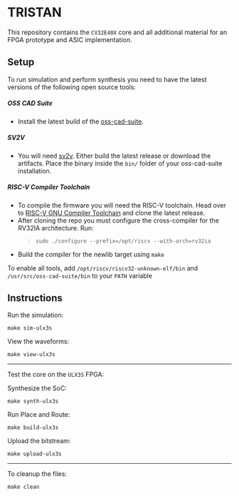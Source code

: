 # TRISTAN

This repository contains the `CV32E40X` core and all additional material for an FPGA prototype and ASIC implementation.

## Setup

To run simulation and perform synthesis you need to have the latest versions of the following open source tools:

##### OSS CAD Suite
- Install the latest build of the [oss-cad-suite](https://github.com/YosysHQ/oss-cad-suite-build).

##### SV2V
- You will need [sv2v](https://github.com/zachjs/sv2v). Either build the latest release or download the artifacts. Place the binary inside the `bin/` folder of your oss-cad-suite installation.

##### RISC-V Compiler Toolchain
- To compile the firmware you will need the RISC-V toolchain. Head over to [RISC-V GNU Compiler Toolchain](https://github.com/riscv-collab/riscv-gnu-toolchain) and clone the latest release.
- After cloning the repo you must configure the cross-compiler for the RV32IA architecture. Run:
    > `sudo ./configure --prefix=/opt/riscv --with-arch=rv32ia`
- Build the compiler for the newlib target using `make` 

To enable all tools, add  `/opt/riscv/riscv32-unknown-elf/bin` and `/usr/src/oss-cad-suite/bin` to your `PATH` variable


## Instructions

Run the simulation:

	make sim-ulx3s

View the waveforms:

	make view-ulx3s

---

Test the core on the `ULX3S` FPGA:

Synthesize the SoC:

	make synth-ulx3s

Run Place and Route:

	make build-ulx3s

Upload the bitstream:

	make upload-ulx3s

---

To cleanup the files:

	make clean
